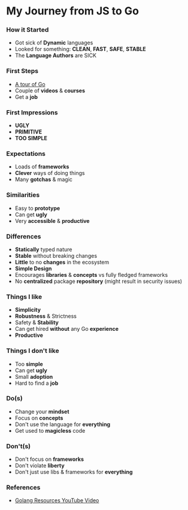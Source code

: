 # My Journey from JS to Go

### How it Started

- Got sick of **Dynamic** languages
- Looked for something: **CLEAN**, **FAST**, **SAFE**, **STABLE**
- The **Language Authors** are SICK

### First Steps

- [A tour of Go](https://tour.golang.org/)
- Couple of **videos** & **courses**
- Get a **job**

### First Impressions

- **UGLY**
- **PRIMITIVE**
- **TOO SIMPLE**

### Expectations

- Loads of **frameworks**
- **Clever** ways of doing things
- Many **gotchas** & magic

### Similarities

- Easy to **prototype**
- Can get **ugly**
- Very **accessible** & **productive**

### Differences

- **Statically** typed nature
- **Stable** without breaking changes
- **Little** to no **changes** in the ecosystem
- **Simple Design**
- Encourages **libraries** & **concepts** vs fully fledged frameworks
- No **centralized** package **repository** (might result in security issues)

### Things I like

- **Simplicity**
- **Robustness** & Strictness
- Safety & **Stability**
- Can get hired **without** any Go **experience**
- **Productive**

### Things I don't like

- Too **simple**
- Can get **ugly**
- Small **adoption**
- Hard to find a **job**

### Do(s)

- Change your **mindset**
- Focus on **concepts**
- Don't use the language for **everything**
- Get used to **magicless** code

### Don't(s)

- Don't focus on **frameworks**
- Don't violate **liberty**
- Don't just use libs & frameworks for **everything**

### References

- [Golang Resources YouTube Video](https://youtu.be/S8ufuQLa4BY)
